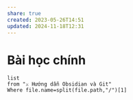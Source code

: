 ```yaml
---
share: true
created: 2023-05-26T14:51
updated: 2024-11-18T12:31
---
```

# Bài học chính
```dataview
list 
from "⚔️ Hướng dẫn Obsidian và Git" 
Where file.name=split(file.path,"/")[1] 
```

